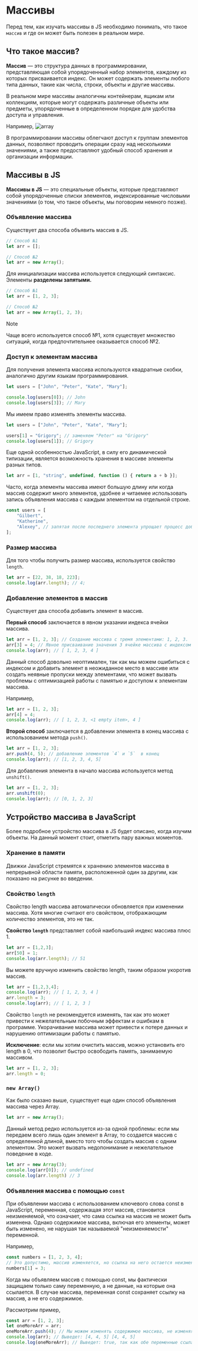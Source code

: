 # Массивы

Перед тем, как изучать массивы в JS необходимо понимать, что такое `массив` и где он может быть полезен в реальном мире.

## Что такое массив?

**Массив** — это структура данных в программировании, представляющая собой упорядоченный набор элементов, каждому из которых присваивается индекс.  Он может содержать элементы любого типа данных, такие как числа, строки, объекты и другие массивы.

В реальном мире массивы аналогичны контейнерам, ящикам или коллекциям, которые могут содержать различные объекты или предметы, упорядоченные в определенном порядке для удобства доступа и управления.

Например,
![array](../../_images/array.png)

В программировании массивы облегчают доступ к группам элементов данных, позволяют проводить операции сразу над несколькими значениями, а также предоставляют удобный способ хранения и организации информации.

## Массивы в JS

**Массивы в JS** — это специальные объекты, которые представляют собой упорядоченные списки элементов, индексированные числовыми значениями (о том, что такое объекты, мы поговорим немного позже).

### Объявление массива

Существует два способа объявить массив в JS.
```js
// Способ №1
let arr = [];

// Способ №2
let arr = new Array();
```

Для инициализации массива используется следующий синтаксис. Элементы **разделены запятыми.**
```js
// Способ №1
let arr = [1, 2, 3];

// Способ №2
let arr = new Array(1, 2, 3);
```

> [!NOTE]
> Чаще всего используется способ №1, хотя существует множество ситуаций, когда предпочтительнее оказывается способ №2.

### Доступ к элементам массива

Для получения элемента массива  используются квадратные скобки, аналогично другим языкам программирования.
```js
let users = ["John", "Peter", "Kate", "Mary"];

console.log(users[0]); // John
console.log(users[3]); // Mary
```

Мы имеем право изменять элементы массива.
```js
let users = ["John", "Peter", "Kate", "Mary"];

users[1] = "Grigory"; // заменяем "Peter" на "Grigory"
console.log(users[1]); // Grigory
```

Еще одной особенностью JavaScript, в силу его динамической типизации, является возможность хранения в массиве элементы разных типов.
```js
let arr = [1, "string", undefined, function () { return a + b }];
```

Часто, когда элементы массива имеют большую длину или когда массив содержит много элементов, удобнее и читаемее использовать запись объявления массива с каждым элементом на отдельной строке.
```js
const users = [
    "Gilbert",
    "Katherine",
    "Alexey", // запятая после последнего элемента упрощает процесс добавления/удаления элементов.
];
```

### Размер массива

Для того чтобы получить размер массива, используется свойство `length`.
```js
let arr = [22, 38, 18, 223];
console.log(arr.length); // 4;
```

### Добавление элементов в массив

Существует два способа добавить элемент в массив. 

**Первый способ** заключается в явном указании индекса ячейки массива.
```js
let arr = [1, 2, 3]; // Создание массива с тремя элементами: 1, 2, 3.
arr[3] = 4; // Явное присваивание значения 3 ячейке массива с индексом 3.
console.log(arr); // [ 1, 2, 3, 4 ]
```
Данный способ довольно неоптимален, так как мы можем ошибиться с индексом и добавить элемент в неожиданное место в массиве или создать неявные пропуски между элементами, что может вызвать проблемы с оптимизацией работы с памятью и доступом к элементам массива.

Например,
```js
let arr = [1, 2, 3];
arr[4] = 4;
console.log(arr); // [ 1, 2, 3, <1 empty item>, 4 ]
```

**Второй способ** заключается в добавлении элемента в конец массива с использованием метода `push()`.
```js
let arr = [1, 2, 3];
arr.push(4, 5); // добавление элементов `4` и `5`  в конец
console.log(arr); // [1, 2, 3, 4, 5]
```

Для добавления элемента в начало массива используется метод `unshift()`.
```js
let arr = [1, 2, 3];
arr.unshift(0);
console.log(arr); // [0, 1, 2, 3]
```

## Устройство массива в JavaScript

Более подробное устройство массива в JS будет описано, когда изучим объекты. На данный момент стоит, отметить пару важных моментов.

### Хранение в памяти

Движки JavaScript стремятся к хранению элементов массива в непрерывной области памяти, расположенной один за другим, как показано на рисунке во введении.

### Свойство `length`

Свойство length массива автоматически обновляется при изменении массива. Хотя многие считают его свойством, отображающим количество элементов, это не так.

**Свойство `length`** представляет собой наибольший индекс массива плюс 1.
```js
let arr = [1,2,3];
arr[50] = 1;
console.log(arr.length); // 51
```

Вы можете вручную изменить свойство length, таким образом укоротив массив.
```js
let arr = [1,2,3,4];
console.log(arr); // [ 1, 2, 3, 4 ]
arr.length = 3;
console.log(arr); // [ 1, 2, 3 ]
```

Свойство `length` не рекомендуется изменять, так как это может привести к нежелательным побочным эффектам и ошибкам в программе. Укорачивание массива может привести к потере данных и нарушению оптимизации работы с памятью. 
 
**Исключение**: если мы хотим очистить массив, можно установить его length в 0, что позволит быстро освободить память, занимаемую массивом.
```js
let arr = [1, 2, 3];
arr.length = 0;
```

### `new Array()`

Как было сказано выше, существует еще один способ объявления массива через Array.
```js
let arr = new Array();
```

Данный метод редко используется из-за одной проблемы: если мы передаем всего лишь один элемент в Array, то создается массив с определенной длиной, вместо того чтобы создать массив с одним элементом. Это может вызвать недопонимание и нежелательное поведение в коде.

```js
let arr = new Array(3);
console.log(arr[0]); // undefined
console.log(arr.length) // 3
```

### Объявления массива с помощью `const`

При объявлении массива с использованием ключевого слова const в JavaScript, переменная, содержащая этот массив, становится неизменяемой, что означает, что сама ссылка на массив не может быть изменена. Однако содержимое массива, включая его элементы, может быть изменено, не нарушая так называемой "неизменяемости" переменной.

Например,
```js
const numbers = [1, 2, 3, 4];
// Это допустимо, массив изменяется, но ссылка на него остается неизменной
numbers[1] = 3;
```

Когда мы объявляем массив с помощью const, мы фактически защищаем только саму переменную, а не данные, на которые она ссылается. В случае массива, переменная const сохраняет ссылку на массив, а не его содержимое.

Рассмотрим пример,
```js
const arr = [1, 2, 3];
let oneMoreArr = arr;
oneMoreArr.push(4); // Мы можем изменять содержимое массива, не изменяя ссылку на него
console.log(arr); // Выведет: [4, 4, 5] [4, 4, 5]
console.log(oneMoreArr); // Выведет: true, так как обе переменные ссылаются на один и тот же массив
```